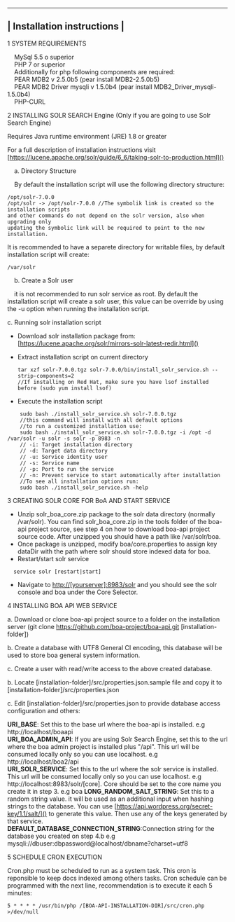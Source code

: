  --------------------------------------
| Installation instructions |
 --------------------------------------

1 SYSTEM REQUIREMENTS

&nbsp;&nbsp;&nbsp;&nbsp;MySql 5.5 o superior  
&nbsp;&nbsp;&nbsp;&nbsp;PHP 7 or superior  
&nbsp;&nbsp;&nbsp;&nbsp;Additionally for php following components are required:  
&nbsp;&nbsp;&nbsp;&nbsp;PEAR MDB2 v 2.5.0b5 (pear install MDB2-2.5.0b5)  
&nbsp;&nbsp;&nbsp;&nbsp;PEAR MDB2 Driver mysqli v 1.5.0b4 (pear install MDB2\_Driver\_mysqli-1.5.0b4)  
&nbsp;&nbsp;&nbsp;&nbsp;PHP-CURL  


2 INSTALLING SOLR SEARCH Engine (Only if you are going to use Solr Search Engine)

Requires Java runtime environment (JRE) 1.8 or greater  

For a full description of installation instructions visit 
    [https://lucene.apache.org/solr/guide/6_6/taking-solr-to-production.html]()

&nbsp;&nbsp;&nbsp;&nbsp;a. Directory Structure  

&nbsp;&nbsp;&nbsp;&nbsp;By default the installation script will use the following directory structure:

	/opt/solr-7.0.0
	/opt/solr -> /opt/solr-7.0.0 //The symbolik link is created so the installation scripts  
	and other commands do not depend on the solr version, also when upgrading only  
	updating the symbolic link will be required to point to the new installation.

It is recommended to have a separete directory for writable files, by default installation script will create:

    /var/solr

&nbsp;&nbsp;&nbsp;&nbsp;b. Create a Solr user  

&nbsp;&nbsp;&nbsp;&nbsp;it is not recommended to run solr service as root. By default the installation script will create a solr user, this value can be override by using the -u option when running the installation script.

c. Running solr installation script  

* Download solr installation package from: 
			[https://lucene.apache.org/solr/mirrors-solr-latest-redir.html]()
* Extract installation script on current directory  

  ```
  tar xzf solr-7.0.0.tgz solr-7.0.0/bin/install_solr_service.sh --strip-components=2
  //If installing on Red Hat, make sure you have lsof installed before (sudo yum install lsof)
  ```

* Execute the installation script

```
    sudo bash ./install_solr_service.sh solr-7.0.0.tgz
	//this command will install with all default options
	//to run a customized installation use:
	sudo bash ./install_solr_service.sh solr-7.0.0.tgz -i /opt -d /var/solr -u solr -s solr -p 8983 -n
    // -i: Target installation directory
    // -d: Target data directory
    // -u: Service identity user
    // -s: Service name
    // -p: Port to run the service
    // -n: Prevent service to start automatically after installation 
    //To see all installation options run:
    sudo bash ./install_solr_service.sh -help   
```

3 CREATING SOLR CORE FOR BoA AND START SERVICE

* Unzip solr\_boa\_core.zip package to the solr data directory (normally /var/solr). You can find solr_boa_core.zip in the tools folder of the boa-api project source, see step 4 on how to download boa-api project source code. After unzipped you should have a path like /var/solr/boa.
* Once package is unzipped, modify boa/core.properties to assign key dataDir with the path where solr should store indexed data for boa.
* Restart/start solr service
```
  service solr [restart|start]
```
* Navigate to [http://[yourserver]:8983/solr]() and you should see the solr console and boa under the Core Selector.

	
4 INSTALLING BOA API WEB SERVICE

a. Download or clone boa-api project source to a folder on the installation server 
 	(git clone https://github.com/boa-project/boa-api.git [installation-folder])

b. Create a database with UTF8 General CI encoding, this database will be used to store boa general system information.  

c. Create a user with read/write access to the above created database.
b. Locate [installation-folder]/src/properties.json.sample file and copy it to [installation-folder]/src/properties.json 

c. Edit [installation-folder]/src/properties.json to provide database access configuration and others:

<strong>URI\_BASE</strong>: Set this to the base url where the boa-api is installed. e.g http://localhost/boaapi  
<strong>URI\_BOA\_ADMIN\_API</strong>: If you are using Solr Search Engine, set this to the url where the boa admin project is installed plus "/api". This url will be consumed locally only so you can use localhost. e.g http://localhost/boa2/api  
<strong>URI\_SOLR\_SERVICE</strong>: Set this to the url where the solr service is installed. This url will be consumed locally only so you can use localhost. e.g http://localhost:8983/solr/[core]. Core should be set to the core name you create it in step 3. e.g boa 
<strong>LONG\_RANDOM\_SALT\_STRING</strong>: Set this to a random string value. it will be used as an additional input when hashing strings to the database. You can use [https://api.wordpress.org/secret-key/1.1/salt/]() to generate this value. Then use any of the keys generated by that service.  
<strong>DEFAULT\_DATABASE\_CONNECTION\_STRING</strong>:Connection string for the database you created on step 4.b e.g mysqli://dbuser:dbpassword@localhost/dbname?charset=utf8  

5 SCHEDULE CRON EXECUTION  

Cron.php must be scheduled to run as a system task. This cron is reponsible to keep docs indexed among others tasks. Cron schedule can be programmed with the next line, recommendation is to execute it each 5 minutes:
```
5 * * * * /usr/bin/php /[BOA-API-INSTALLATION-DIR]/src/cron.php >/dev/null
```



  